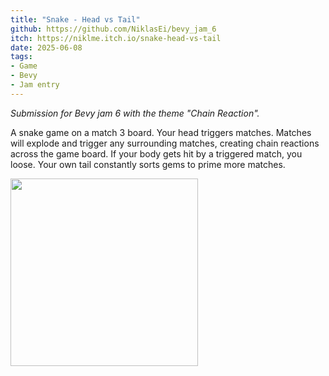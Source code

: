 ```yaml
---
title: "Snake - Head vs Tail"
github: https://github.com/NiklasEi/bevy_jam_6
itch: https://niklme.itch.io/snake-head-vs-tail
date: 2025-06-08
tags:
- Game
- Bevy
- Jam entry
---
```


*Submission for Bevy jam 6 with the theme "Chain Reaction".*

A snake game on a match 3 board. Your head triggers matches. Matches will explode and trigger any surrounding matches, creating chain reactions across the game board. If your body gets hit by a triggered match, you loose. Your own tail constantly sorts gems to prime more matches.

<div class="row">
<img style="width: 300px;" src="snake-head-vs-tail-1.png">
</div>
<br/>


